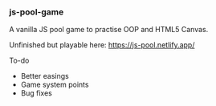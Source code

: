 ### js-pool-game

A vanilla JS pool game to practise OOP and HTML5 Canvas.

Unfinished but playable here: https://js-pool.netlify.app/

To-do
- Better easings
- Game system points
- Bug fixes
